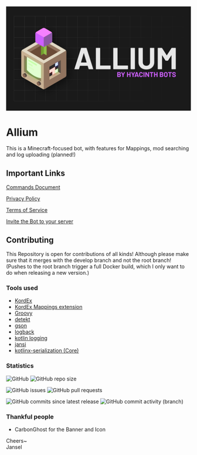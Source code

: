 ![img](./.github/img/cover-hq.png)
# Allium

This is a Minecraft-focused bot, with features for Mappings, mod searching and log uploading (planned!)

## Important Links
[Commands Document](https://github.com/HyacinthBots/Allium/tree/root/docs/commands.md)

[Privacy Policy](https://github.com/HyacinthBots/Allium/tree/root/docs/privacy-policy.md)

[Terms of Service](https://github.com/HyacinthBots/.github/blob/main/terms-of-service.md)

[Invite the Bot to your server](https://discord.com/api/oauth2/authorize?client_id=1013045351852298280&permissions=347136&scope=bot%20applications.commands)

## Contributing
This Repository is open for contributions of all kinds! Although please make sure that it merges with the develop branch and not the root branch! (Pushes to the root branch trigger a full Docker build, which I only want to do when releasing a new version.)

### Tools used
- [KordEx](https://github.com/Kord-Extensions/kord-extensions)
- [KordEx Mappings extension](https://github.com/Kord-Extensions/kord-extensions/tree/develop/extra-modules/extra-mappings)
- [Groovy](https://www.groovy-lang.org/)
- [detekt](https://detekt.dev/index.html)
- [gson](https://github.com/google/gson)
- [logback](https://github.com/qos-ch/logback)
- [kotlin logging](https://github.com/MicroUtils/kotlin-logging)
- [jansi](https://github.com/fusesource/jansi)
- [kotlinx-serialization (Core)](https://github.com/Kotlin/kotlinx.serialization)

### Statistics
![GitHub](https://img.shields.io/github/license/HyacinthBots/Allium?label=License&style=for-the-badge) ![GitHub repo size](https://img.shields.io/github/repo-size/HyacinthBots/Allium?label=Repository%20Size&style=for-the-badge)

![GitHub issues](https://img.shields.io/github/issues/HyacinthBots/Allium?label=Issues&style=for-the-badge) ![GitHub pull requests](https://img.shields.io/github/issues-pr/HyacinthBots/Allium?label=Pull%20Requests&style=for-the-badge)

![GitHub commits since latest release](https://img.shields.io/github/commits-since/HyacinthBots/Allium/latest/develop?include_prereleases&style=for-the-badge) ![GitHub commit activity (branch)](https://img.shields.io/github/commit-activity/w/HyacinthBots/Allium/develop?style=for-the-badge)


### Thankful people
- CarbonGhost for the Banner and Icon

Cheers~<br>Jansel